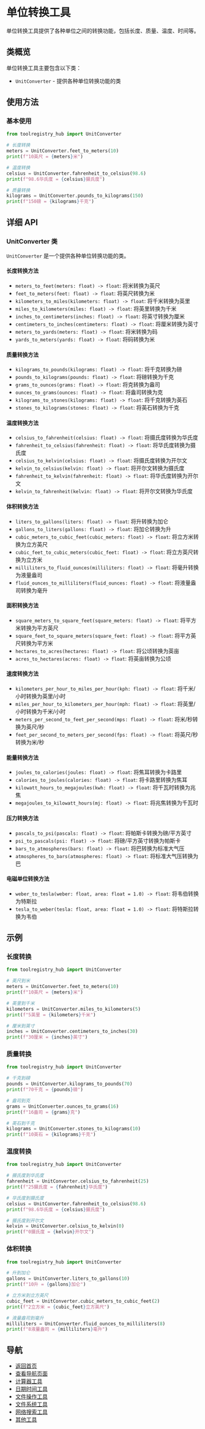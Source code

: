 # 单位转换工具

单位转换工具提供了各种单位之间的转换功能，包括长度、质量、温度、时间等。

## 类概览

单位转换工具主要包含以下类：

- `UnitConverter` - 提供各种单位转换功能的类

## 使用方法

### 基本使用

```python
from toolregistry_hub import UnitConverter

# 长度转换
meters = UnitConverter.feet_to_meters(10)
print(f"10英尺 = {meters}米")

# 温度转换
celsius = UnitConverter.fahrenheit_to_celsius(98.6)
print(f"98.6华氏度 = {celsius}摄氏度")

# 质量转换
kilograms = UnitConverter.pounds_to_kilograms(150)
print(f"150磅 = {kilograms}千克")
```

## 详细 API

### UnitConverter 类

`UnitConverter` 是一个提供各种单位转换功能的类。

#### 长度转换方法

- `meters_to_feet(meters: float) -> float`: 将米转换为英尺
- `feet_to_meters(feet: float) -> float`: 将英尺转换为米
- `kilometers_to_miles(kilometers: float) -> float`: 将千米转换为英里
- `miles_to_kilometers(miles: float) -> float`: 将英里转换为千米
- `inches_to_centimeters(inches: float) -> float`: 将英寸转换为厘米
- `centimeters_to_inches(centimeters: float) -> float`: 将厘米转换为英寸
- `meters_to_yards(meters: float) -> float`: 将米转换为码
- `yards_to_meters(yards: float) -> float`: 将码转换为米

#### 质量转换方法

- `kilograms_to_pounds(kilograms: float) -> float`: 将千克转换为磅
- `pounds_to_kilograms(pounds: float) -> float`: 将磅转换为千克
- `grams_to_ounces(grams: float) -> float`: 将克转换为盎司
- `ounces_to_grams(ounces: float) -> float`: 将盎司转换为克
- `kilograms_to_stones(kilograms: float) -> float`: 将千克转换为英石
- `stones_to_kilograms(stones: float) -> float`: 将英石转换为千克

#### 温度转换方法

- `celsius_to_fahrenheit(celsius: float) -> float`: 将摄氏度转换为华氏度
- `fahrenheit_to_celsius(fahrenheit: float) -> float`: 将华氏度转换为摄氏度
- `celsius_to_kelvin(celsius: float) -> float`: 将摄氏度转换为开尔文
- `kelvin_to_celsius(kelvin: float) -> float`: 将开尔文转换为摄氏度
- `fahrenheit_to_kelvin(fahrenheit: float) -> float`: 将华氏度转换为开尔文
- `kelvin_to_fahrenheit(kelvin: float) -> float`: 将开尔文转换为华氏度

#### 体积转换方法

- `liters_to_gallons(liters: float) -> float`: 将升转换为加仑
- `gallons_to_liters(gallons: float) -> float`: 将加仑转换为升
- `cubic_meters_to_cubic_feet(cubic_meters: float) -> float`: 将立方米转换为立方英尺
- `cubic_feet_to_cubic_meters(cubic_feet: float) -> float`: 将立方英尺转换为立方米
- `milliliters_to_fluid_ounces(milliliters: float) -> float`: 将毫升转换为液量盎司
- `fluid_ounces_to_milliliters(fluid_ounces: float) -> float`: 将液量盎司转换为毫升

#### 面积转换方法

- `square_meters_to_square_feet(square_meters: float) -> float`: 将平方米转换为平方英尺
- `square_feet_to_square_meters(square_feet: float) -> float`: 将平方英尺转换为平方米
- `hectares_to_acres(hectares: float) -> float`: 将公顷转换为英亩
- `acres_to_hectares(acres: float) -> float`: 将英亩转换为公顷

#### 速度转换方法

- `kilometers_per_hour_to_miles_per_hour(kph: float) -> float`: 将千米/小时转换为英里/小时
- `miles_per_hour_to_kilometers_per_hour(mph: float) -> float`: 将英里/小时转换为千米/小时
- `meters_per_second_to_feet_per_second(mps: float) -> float`: 将米/秒转换为英尺/秒
- `feet_per_second_to_meters_per_second(fps: float) -> float`: 将英尺/秒转换为米/秒

#### 能量转换方法

- `joules_to_calories(joules: float) -> float`: 将焦耳转换为卡路里
- `calories_to_joules(calories: float) -> float`: 将卡路里转换为焦耳
- `kilowatt_hours_to_megajoules(kwh: float) -> float`: 将千瓦时转换为兆焦
- `megajoules_to_kilowatt_hours(mj: float) -> float`: 将兆焦转换为千瓦时

#### 压力转换方法

- `pascals_to_psi(pascals: float) -> float`: 将帕斯卡转换为磅/平方英寸
- `psi_to_pascals(psi: float) -> float`: 将磅/平方英寸转换为帕斯卡
- `bars_to_atmospheres(bars: float) -> float`: 将巴转换为标准大气压
- `atmospheres_to_bars(atmospheres: float) -> float`: 将标准大气压转换为巴

#### 电磁单位转换方法

- `weber_to_tesla(weber: float, area: float = 1.0) -> float`: 将韦伯转换为特斯拉
- `tesla_to_weber(tesla: float, area: float = 1.0) -> float`: 将特斯拉转换为韦伯

## 示例

### 长度转换

```python
from toolregistry_hub import UnitConverter

# 英尺到米
meters = UnitConverter.feet_to_meters(10)
print(f"10英尺 = {meters}米")

# 英里到千米
kilometers = UnitConverter.miles_to_kilometers(5)
print(f"5英里 = {kilometers}千米")

# 厘米到英寸
inches = UnitConverter.centimeters_to_inches(30)
print(f"30厘米 = {inches}英寸")
```

### 质量转换

```python
from toolregistry_hub import UnitConverter

# 千克到磅
pounds = UnitConverter.kilograms_to_pounds(70)
print(f"70千克 = {pounds}磅")

# 盎司到克
grams = UnitConverter.ounces_to_grams(16)
print(f"16盎司 = {grams}克")

# 英石到千克
kilograms = UnitConverter.stones_to_kilograms(10)
print(f"10英石 = {kilograms}千克")
```

### 温度转换

```python
from toolregistry_hub import UnitConverter

# 摄氏度到华氏度
fahrenheit = UnitConverter.celsius_to_fahrenheit(25)
print(f"25摄氏度 = {fahrenheit}华氏度")

# 华氏度到摄氏度
celsius = UnitConverter.fahrenheit_to_celsius(98.6)
print(f"98.6华氏度 = {celsius}摄氏度")

# 摄氏度到开尔文
kelvin = UnitConverter.celsius_to_kelvin(0)
print(f"0摄氏度 = {kelvin}开尔文")
```

### 体积转换

```python
from toolregistry_hub import UnitConverter

# 升到加仑
gallons = UnitConverter.liters_to_gallons(10)
print(f"10升 = {gallons}加仑")

# 立方米到立方英尺
cubic_feet = UnitConverter.cubic_meters_to_cubic_feet(2)
print(f"2立方米 = {cubic_feet}立方英尺")

# 液量盎司到毫升
milliliters = UnitConverter.fluid_ounces_to_milliliters(8)
print(f"8液量盎司 = {milliliters}毫升")
```

## 导航

- [返回首页](index.md)
- [查看导航页面](navigation.md)
- [计算器工具](calculator.md)
- [日期时间工具](datetime.md)
- [文件操作工具](file_ops.md)
- [文件系统工具](filesystem.md)
- [网络搜索工具](websearch/index.md)
- [其他工具](other_tools.md)